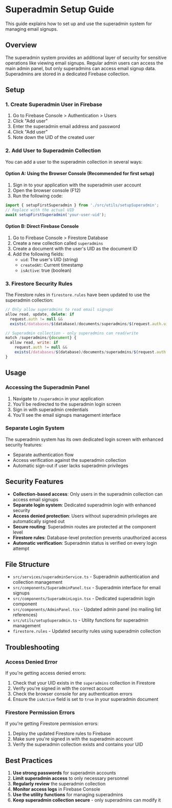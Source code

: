 # Superadmin Setup Guide

This guide explains how to set up and use the superadmin system for managing email signups.

## Overview

The superadmin system provides an additional layer of security for sensitive operations like viewing email signups. Regular admin users can access the main admin panel, but only superadmins can access email signup data. Superadmins are stored in a dedicated Firebase collection.

## Setup

### 1. Create Superadmin User in Firebase

1. Go to Firebase Console > Authentication > Users
2. Click "Add user"
3. Enter the superadmin email address and password
4. Click "Add user"
5. Note down the UID of the created user

### 2. Add User to Superadmin Collection

You can add a user to the superadmin collection in several ways:

#### Option A: Using the Browser Console (Recommended for first setup)

1. Sign in to your application with the superadmin user account
2. Open the browser console (F12)
3. Run the following code:

```javascript
import { setupFirstSuperadmin } from './src/utils/setupSuperadmin';
// Replace with the actual UID
await setupFirstSuperadmin('your-user-uid');
```

#### Option B: Direct Firebase Console

1. Go to Firebase Console > Firestore Database
2. Create a new collection called `superadmins`
3. Create a document with the user's UID as the document ID
4. Add the following fields:
   - `uid`: The user's UID (string)
   - `createdAt`: Current timestamp
   - `isActive`: true (boolean)

### 3. Firestore Security Rules

The Firestore rules in `firestore.rules` have been updated to use the superadmin collection:

```javascript
// Only allow superadmins to read email signups
allow read, update, delete: if 
  request.auth != null && 
  exists(/databases/$(database)/documents/superadmins/$(request.auth.uid));

// Superadmin collection - only superadmins can read/write
match /superadmins/{document} {
  allow read, write: if 
    request.auth != null && 
    exists(/databases/$(database)/documents/superadmins/$(request.auth.uid));
}
```

## Usage

### Accessing the Superadmin Panel

1. Navigate to `/superadmin` in your application
2. You'll be redirected to the superadmin login screen
3. Sign in with superadmin credentials
4. You'll see the email signups management interface

### Separate Login System

The superadmin system has its own dedicated login screen with enhanced security features:
- Separate authentication flow
- Access verification against the superadmin collection
- Automatic sign-out if user lacks superadmin privileges

## Security Features

- **Collection-based access**: Only users in the superadmin collection can access email signups
- **Separate login system**: Dedicated superadmin login with enhanced security
- **Access denied protection**: Users without superadmin privileges are automatically signed out
- **Secure routing**: Superadmin routes are protected at the component level
- **Firestore rules**: Database-level protection prevents unauthorized access
- **Automatic verification**: Superadmin status is verified on every login attempt

## File Structure

- `src/services/superadminService.ts` - Superadmin authentication and collection management
- `src/components/SuperadminPanel.tsx` - Superadmin interface for email signups
- `src/components/SuperadminLogin.tsx` - Dedicated superadmin login component
- `src/components/AdminPanel.tsx` - Updated admin panel (no mailing list references)
- `src/utils/setupSuperadmin.ts` - Utility functions for superadmin management
- `firestore.rules` - Updated security rules using superadmin collection

## Troubleshooting

### Access Denied Error

If you're getting access denied errors:

1. Check that your UID exists in the `superadmins` collection in Firestore
2. Verify you're signed in with the correct account
3. Check the browser console for any authentication errors
4. Ensure the `isActive` field is set to `true` in your superadmin document

### Firestore Permission Errors

If you're getting Firestore permission errors:

1. Deploy the updated Firestore rules to Firebase
2. Make sure you're signed in with the superadmin account
3. Verify the superadmin collection exists and contains your UID

## Best Practices

1. **Use strong passwords** for superadmin accounts
2. **Limit superadmin access** to only necessary personnel
3. **Regularly review** the superadmin collection
4. **Monitor access logs** in Firebase Console
5. **Use the utility functions** for managing superadmins
6. **Keep superadmin collection secure** - only superadmins can modify it
